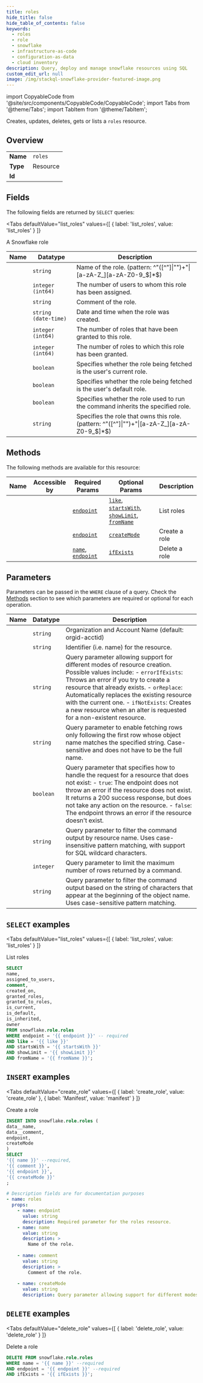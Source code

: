 ```yaml
--- 
title: roles
hide_title: false
hide_table_of_contents: false
keywords:
  - roles
  - role
  - snowflake
  - infrastructure-as-code
  - configuration-as-data
  - cloud inventory
description: Query, deploy and manage snowflake resources using SQL
custom_edit_url: null
image: /img/stackql-snowflake-provider-featured-image.png
---
```


import CopyableCode from '@site/src/components/CopyableCode/CopyableCode';
import Tabs from '@theme/Tabs';
import TabItem from '@theme/TabItem';

Creates, updates, deletes, gets or lists a <code>roles</code> resource.

## Overview
<table><tbody>
<tr><td><b>Name</b></td><td><code>roles</code></td></tr>
<tr><td><b>Type</b></td><td>Resource</td></tr>
<tr><td><b>Id</b></td><td><CopyableCode code="snowflake.role.roles" /></td></tr>
</tbody></table>

## Fields

The following fields are returned by `SELECT` queries:

<Tabs
    defaultValue="list_roles"
    values={[
        { label: 'list_roles', value: 'list_roles' }
    ]}
>
<TabItem value="list_roles">

A Snowflake role

<table>
<thead>
    <tr>
    <th>Name</th>
    <th>Datatype</th>
    <th>Description</th>
    </tr>
</thead>
<tbody>
<tr>
    <td><CopyableCode code="name" /></td>
    <td><code>string</code></td>
    <td>Name of the role. (pattern: ^&quot;([^&quot;]|&quot;&quot;)+&quot;|[a-zA-Z_][a-zA-Z0-9_$]*$)</td>
</tr>
<tr>
    <td><CopyableCode code="assigned_to_users" /></td>
    <td><code>integer (int64)</code></td>
    <td>The number of users to whom this role has been assigned.</td>
</tr>
<tr>
    <td><CopyableCode code="comment" /></td>
    <td><code>string</code></td>
    <td>Comment of the role.</td>
</tr>
<tr>
    <td><CopyableCode code="created_on" /></td>
    <td><code>string (date-time)</code></td>
    <td>Date and time when the role was created.</td>
</tr>
<tr>
    <td><CopyableCode code="granted_roles" /></td>
    <td><code>integer (int64)</code></td>
    <td>The number of roles that have been granted to this role.</td>
</tr>
<tr>
    <td><CopyableCode code="granted_to_roles" /></td>
    <td><code>integer (int64)</code></td>
    <td>The number of roles to which this role has been granted.</td>
</tr>
<tr>
    <td><CopyableCode code="is_current" /></td>
    <td><code>boolean</code></td>
    <td>Specifies whether the role being fetched is the user&#039;s current role.</td>
</tr>
<tr>
    <td><CopyableCode code="is_default" /></td>
    <td><code>boolean</code></td>
    <td>Specifies whether the role being fetched is the user&#039;s default role.</td>
</tr>
<tr>
    <td><CopyableCode code="is_inherited" /></td>
    <td><code>boolean</code></td>
    <td>Specifies whether the role used to run the command inherits the specified role.</td>
</tr>
<tr>
    <td><CopyableCode code="owner" /></td>
    <td><code>string</code></td>
    <td>Specifies the role that owns this role. (pattern: ^&quot;([^&quot;]|&quot;&quot;)+&quot;|[a-zA-Z_][a-zA-Z0-9_$]*$)</td>
</tr>
</tbody>
</table>
</TabItem>
</Tabs>

## Methods

The following methods are available for this resource:

<table>
<thead>
    <tr>
    <th>Name</th>
    <th>Accessible by</th>
    <th>Required Params</th>
    <th>Optional Params</th>
    <th>Description</th>
    </tr>
</thead>
<tbody>
<tr>
    <td><a href="#list_roles"><CopyableCode code="list_roles" /></a></td>
    <td><CopyableCode code="select" /></td>
    <td><a href="#parameter-endpoint"><code>endpoint</code></a></td>
    <td><a href="#parameter-like"><code>like</code></a>, <a href="#parameter-startsWith"><code>startsWith</code></a>, <a href="#parameter-showLimit"><code>showLimit</code></a>, <a href="#parameter-fromName"><code>fromName</code></a></td>
    <td>List roles</td>
</tr>
<tr>
    <td><a href="#create_role"><CopyableCode code="create_role" /></a></td>
    <td><CopyableCode code="insert" /></td>
    <td><a href="#parameter-endpoint"><code>endpoint</code></a></td>
    <td><a href="#parameter-createMode"><code>createMode</code></a></td>
    <td>Create a role</td>
</tr>
<tr>
    <td><a href="#delete_role"><CopyableCode code="delete_role" /></a></td>
    <td><CopyableCode code="delete" /></td>
    <td><a href="#parameter-name"><code>name</code></a>, <a href="#parameter-endpoint"><code>endpoint</code></a></td>
    <td><a href="#parameter-ifExists"><code>ifExists</code></a></td>
    <td>Delete a role</td>
</tr>
</tbody>
</table>

## Parameters

Parameters can be passed in the `WHERE` clause of a query. Check the [Methods](#methods) section to see which parameters are required or optional for each operation.

<table>
<thead>
    <tr>
    <th>Name</th>
    <th>Datatype</th>
    <th>Description</th>
    </tr>
</thead>
<tbody>
<tr id="parameter-endpoint">
    <td><CopyableCode code="endpoint" /></td>
    <td><code>string</code></td>
    <td>Organization and Account Name (default: orgid-acctid)</td>
</tr>
<tr id="parameter-name">
    <td><CopyableCode code="name" /></td>
    <td><code>string</code></td>
    <td>Identifier (i.e. name) for the resource.</td>
</tr>
<tr id="parameter-createMode">
    <td><CopyableCode code="createMode" /></td>
    <td><code>string</code></td>
    <td>Query parameter allowing support for different modes of resource creation. Possible values include: - <code>errorIfExists</code>: Throws an error if you try to create a resource that already exists. - <code>orReplace</code>: Automatically replaces the existing resource with the current one. - <code>ifNotExists</code>: Creates a new resource when an alter is requested for a non-existent resource.</td>
</tr>
<tr id="parameter-fromName">
    <td><CopyableCode code="fromName" /></td>
    <td><code>string</code></td>
    <td>Query parameter to enable fetching rows only following the first row whose object name matches the specified string. Case-sensitive and does not have to be the full name.</td>
</tr>
<tr id="parameter-ifExists">
    <td><CopyableCode code="ifExists" /></td>
    <td><code>boolean</code></td>
    <td>Query parameter that specifies how to handle the request for a resource that does not exist: - <code>true</code>: The endpoint does not throw an error if the resource does not exist. It returns a 200 success response, but does not take any action on the resource. - <code>false</code>: The endpoint throws an error if the resource doesn't exist.</td>
</tr>
<tr id="parameter-like">
    <td><CopyableCode code="like" /></td>
    <td><code>string</code></td>
    <td>Query parameter to filter the command output by resource name. Uses case-insensitive pattern matching, with support for SQL wildcard characters.</td>
</tr>
<tr id="parameter-showLimit">
    <td><CopyableCode code="showLimit" /></td>
    <td><code>integer</code></td>
    <td>Query parameter to limit the maximum number of rows returned by a command.</td>
</tr>
<tr id="parameter-startsWith">
    <td><CopyableCode code="startsWith" /></td>
    <td><code>string</code></td>
    <td>Query parameter to filter the command output based on the string of characters that appear at the beginning of the object name. Uses case-sensitive pattern matching.</td>
</tr>
</tbody>
</table>

## `SELECT` examples

<Tabs
    defaultValue="list_roles"
    values={[
        { label: 'list_roles', value: 'list_roles' }
    ]}
>
<TabItem value="list_roles">

List roles

```sql
SELECT
name,
assigned_to_users,
comment,
created_on,
granted_roles,
granted_to_roles,
is_current,
is_default,
is_inherited,
owner
FROM snowflake.role.roles
WHERE endpoint = '{{ endpoint }}' -- required
AND like = '{{ like }}'
AND startsWith = '{{ startsWith }}'
AND showLimit = '{{ showLimit }}'
AND fromName = '{{ fromName }}';
```
</TabItem>
</Tabs>


## `INSERT` examples

<Tabs
    defaultValue="create_role"
    values={[
        { label: 'create_role', value: 'create_role' },
        { label: 'Manifest', value: 'manifest' }
    ]}
>
<TabItem value="create_role">

Create a role

```sql
INSERT INTO snowflake.role.roles (
data__name,
data__comment,
endpoint,
createMode
)
SELECT 
'{{ name }}' --required,
'{{ comment }}',
'{{ endpoint }}',
'{{ createMode }}'
;
```
</TabItem>
<TabItem value="manifest">

```yaml
# Description fields are for documentation purposes
- name: roles
  props:
    - name: endpoint
      value: string
      description: Required parameter for the roles resource.
    - name: name
      value: string
      description: >
        Name of the role.
        
    - name: comment
      value: string
      description: >
        Comment of the role.
        
    - name: createMode
      value: string
      description: Query parameter allowing support for different modes of resource creation. Possible values include: - `errorIfExists`: Throws an error if you try to create a resource that already exists. - `orReplace`: Automatically replaces the existing resource with the current one. - `ifNotExists`: Creates a new resource when an alter is requested for a non-existent resource.
```
</TabItem>
</Tabs>


## `DELETE` examples

<Tabs
    defaultValue="delete_role"
    values={[
        { label: 'delete_role', value: 'delete_role' }
    ]}
>
<TabItem value="delete_role">

Delete a role

```sql
DELETE FROM snowflake.role.roles
WHERE name = '{{ name }}' --required
AND endpoint = '{{ endpoint }}' --required
AND ifExists = '{{ ifExists }}';
```
</TabItem>
</Tabs>
